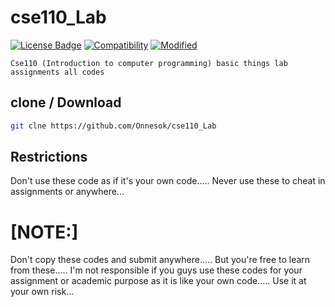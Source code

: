 # cse110_Lab

[![License Badge](https://img.shields.io/badge/license-MIT-blue.svg)](LICENSE)
[![Compatibility](https://img.shields.io/badge/python-3-brightgreen.svg)](cse110)
[![Modified](https://img.shields.io/badge/Coverage-full-orange)](cse110)


```Cse110 (Introduction to computer programming) basic things lab assignments all codes```

## clone / Download

```bash
git clne https://github.com/Onnesok/cse110_Lab

```

## Restrictions
Don't use these code as if it's your own code..... Never use these to cheat in assignments or anywhere...

<h1>[NOTE:]</h2> Don't copy these codes and submit anywhere..... But you're free to learn from these..... I'm not responsible if you guys use these codes for your assignment or academic purpose as it is like your own code..... Use it at your own risk...

